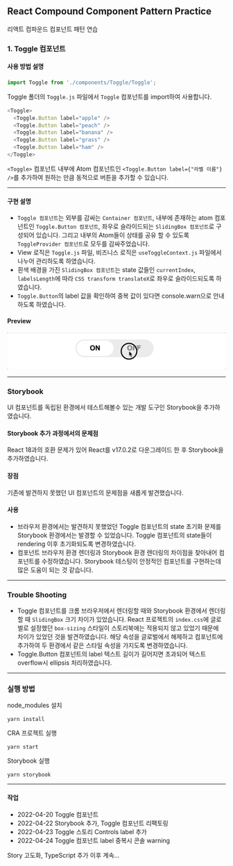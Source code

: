 ## React Compound Component Pattern Practice

리액트 컴파운드 컴포넌트 패턴 연습

### 1. Toggle 컴포넌트

#### 사용 방법 설명

```javascript
import Toggle from './components/Toggle/Toggle';
```

Toggle 폴더의 `Toggle.js` 파일에서 `Toggle` 컴포넌트를 import하여 사용합니다.

```javascript
<Toggle>
  <Toggle.Button label="apple" />
  <Toggle.Button label="peach" />
  <Toggle.Button label="banana" />
  <Toggle.Button label="grass" />
  <Toggle.Button label="ham" />
</Toggle>
```

`<Toggle>` 컴포넌트 내부에 Atom 컴포넌트인 `<Toggle.Button label={"라벨 이름"} />`를 추가하여 원하는 만큼 동적으로 버튼을 추가할 수 있습니다.

---

#### 구현 설명

- `Toggle 컴포넌트`는 외부를 감싸는 `Container 컴포넌트`, 내부에 존재하는 atom 컴포넌트인 `Toggle.Button 컴포넌트`, 좌우로 슬라이드되는 `SlidingBox 컴포넌트`로 구성되어 있습니다. 그리고 내부의 Atom들이 상태를 공유 할 수 있도록 `ToggleProvider 컴포넌트`로 모두를 감싸주었습니다.
- View 로직은 `Toggle.js` 파일, 비즈니스 로직은 `useToggleContext.js` 파일에서 나누어 관리하도록 하였습니다.
- 흰색 배경을 가진 `SlidingBox 컴포넌트`는 state 값들인 `currentIndex`, `labelsLength`에 따라 `CSS transform translateX`로 좌우로 슬라이드되도록 하였습니다.
- `Toggle.Button`의 label 값을 확인하여 중복 값이 있다면 console.warn으로 안내하도록 하였습니다.

#### Preview

<img src="./previews/togglePreview.gif" />

---

### Storybook

UI 컴포넌트를 독립된 환경에서 테스트해볼수 있는 개발 도구인 Storybook을 추가하였습니다.

#### Storybook 추가 과정에서의 문제점

React 18과의 호환 문제가 있어 React를 v17.0.2로 다운그레이드 한 후 Storybook을 추가하였습니다.

#### 장점

기존에 발견하지 못했던 UI 컴포넌트의 문제점을 새롭게 발견했습니다.

#### 사용

- 브라우저 환경에서는 발견하지 못했었던 Toggle 컴포넌트의 state 초기화 문제를 Storybook 환경에서는 발경할 수 있었습니다. Toggle 컴포넌트의 state들이 rendering 이후 초기화되도록 변경하였습니다.
- 컴포넌트 브라우저 환경 렌더링과 Storybook 환경 렌더링의 차이점을 찾아내어 컴포넌트를 수정하였습니다. Storybook 테스팅이 안정적인 컴포넌트를 구현하는데 많은 도움이 되는 것 같습니다.

---

### Trouble Shooting

- Toggle 컴포넌트를 크롬 브라우저에서 렌더링할 때와 Storybook 환경에서 렌더링할 때 `SlidingBox` 크기 차이가 있었습니다. React 프로젝트의 `index.css`에 글로벌로 설정했던 `box-sizing` 스타일이 스토리북에는 적용되지 않고 있었기 때문에 차이가 있었던 것을 발견하였습니다. 해당 속성을 글로벌에서 해제하고 컴포넌트에 추가하여 두 환경에서 같은 스타일 속성을 가지도록 변경하였습니다.
- Toggle.Button 컴포넌트의 label 텍스트 길이가 길어지면 초과되어 텍스트 overflow시 ellipsis 처리하였습니다.

---

### 실행 방법

node_modules 설치

```
yarn install
```

CRA 프로젝트 실행

```
yarn start
```

Storybook 실행

```
yarn storybook
```

---

#### 작업

- 2022-04-20 Toggle 컴포넌트
- 2022-04-22 Storybook 추가, Toggle 컴포넌트 리팩토링
- 2022-04-23 Toggle 스토리 Controls label 추가
- 2022-04-24 Toggle 컴포넌트 label 중복시 콘솔 warning

Story 고도화, TypeScript 추가
이후 계속...
